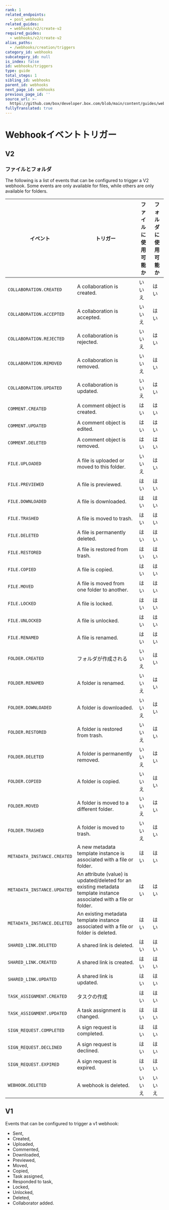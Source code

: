 ```yaml
---
rank: 1
related_endpoints:
  - post_webhooks
related_guides:
  - webhooks/v2/create-v2
required_guides:
  - webhooks/v2/create-v2
alias_paths:
  - /webhooks/creation/triggers
category_id: webhooks
subcategory_id: null
is_index: false
id: webhooks/triggers
type: guide
total_steps: 1
sibling_id: webhooks
parent_id: webhooks
next_page_id: webhooks
previous_page_id: ''
source_url: >-
  https://github.com/box/developer.box.com/blob/main/content/guides/webhooks/triggers.md
fullyTranslated: true
---
```

# Webhookイベントトリガー

## V2

### ファイルとフォルダ

The following is a list of events that can be configured to trigger a V2 webhook. Some events are only available for files, while others are only available for folders.

<!-- markdownlint-disable line-length -->

| イベント                        | トリガー                                                                                                                 | ファイルに使用可能か | フォルダに使用可能か |
| --------------------------- | -------------------------------------------------------------------------------------------------------------------- | ---------- | ---------- |
| `COLLABORATION.CREATED`     | A collaboration is created.                                                                                          | いいえ        | はい         |
| `COLLABORATION.ACCEPTED`    | A collaboration is accepted.                                                                                         | いいえ        | はい         |
| `COLLABORATION.REJECTED`    | A collaboration is rejected.                                                                                         | いいえ        | はい         |
| `COLLABORATION.REMOVED`     | A collaboration is removed.                                                                                          | いいえ        | はい         |
| `COLLABORATION.UPDATED`     | A collaboration is updated.                                                                                          | いいえ        | はい         |
| `COMMENT.CREATED`           | A comment object is created.                                                                                         | はい         | はい         |
| `COMMENT.UPDATED`           | A comment object is edited.                                                                                          | はい         | はい         |
| `COMMENT.DELETED`           | A comment object is removed.                                                                                         | はい         | はい         |
| `FILE.UPLOADED`             | A file is uploaded or moved to this folder.                                                                          | いいえ        | はい         |
| `FILE.PREVIEWED`            | A file is previewed.                                                                                                 | はい         | はい         |
| `FILE.DOWNLOADED`           | A file is downloaded.                                                                                                | はい         | はい         |
| `FILE.TRASHED`              | A file is moved to trash.                                                                                            | はい         | はい         |
| `FILE.DELETED`              | A file is permanently deleted.                                                                                       | はい         | はい         |
| `FILE.RESTORED`             | A file is restored from trash.                                                                                       | はい         | はい         |
| `FILE.COPIED`               | A file is copied.                                                                                                    | はい         | はい         |
| `FILE.MOVED`                | A file is moved from one folder to another.                                                                          | はい         | はい         |
| `FILE.LOCKED`               | A file is locked.                                                                                                    | はい         | はい         |
| `FILE.UNLOCKED`             | A file is unlocked.                                                                                                  | はい         | はい         |
| `FILE.RENAMED`              | A file is renamed.                                                                                                   | はい         | はい         |
| `FOLDER.CREATED`            | フォルダが作成される                                                                                                           | いいえ        | はい         |
| `FOLDER.RENAMED`            | A folder is renamed.                                                                                                 | いいえ        | はい         |
| `FOLDER.DOWNLOADED`         | A folder is downloaded.                                                                                              | いいえ        | はい         |
| `FOLDER.RESTORED`           | A folder is restored from trash.                                                                                     | いいえ        | はい         |
| `FOLDER.DELETED`            | A folder is permanently removed.                                                                                     | いいえ        | はい         |
| `FOLDER.COPIED`             | A folder is copied.                                                                                                  | いいえ        | はい         |
| `FOLDER.MOVED`              | A folder is moved to a different folder.                                                                             | いいえ        | はい         |
| `FOLDER.TRASHED`            | A folder is moved to trash.                                                                                          | いいえ        | はい         |
| `METADATA_INSTANCE.CREATED` | A new metadata template instance is associated with a file or folder.                                                | はい         | はい         |
| `METADATA_INSTANCE.UPDATED` | An attribute (value) is updated/deleted for an existing metadata template instance associated with a file or folder. | はい         | はい         |
| `METADATA_INSTANCE.DELETED` | An existing metadata template instance associated with a file or folder is deleted.                                  | はい         | はい         |
| `SHARED_LINK.DELETED`       | A shared link is deleted.                                                                                            | はい         | はい         |
| `SHARED_LINK.CREATED`       | A shared link is created.                                                                                            | はい         | はい         |
| `SHARED_LINK.UPDATED`       | A shared link is updated.                                                                                            | はい         | はい         |
| `TASK_ASSIGNMENT.CREATED`   | タスクの作成                                                                                                               | はい         | はい         |
| `TASK_ASSIGNMENT.UPDATED`   | A task assignment is changed.                                                                                        | はい         | はい         |
| `SIGN_REQUEST.COMPLETED`    | A sign request is completed.                                                                                         | はい         | はい         |
| `SIGN_REQUEST.DECLINED`     | A sign request is declined.                                                                                          | はい         | はい         |
| `SIGN_REQUEST.EXPIRED`      | A sign request is expired.                                                                                           | はい         | はい         |
| `WEBHOOK.DELETED`           | A webhook is deleted.                                                                                                | いいえ        | いいえ        |

<!-- markdownlint-enable line-length -->

<!-- markdownlint-disable line-length -->

<!-- | `SIGN_REQUEST.SIGNER_EMAIL_BOUNCED` | A sign request recipient email notification was not delivered | -->

<!-- markdownlint-enable line-length -->

## V1

Events that can be configured to trigger a v1 webhook:

* Sent,
* Created,
* Uploaded,
* Commented,
* Downloaded,
* Previewed,
* Moved,
* Copied,
* Task assigned,
* Responded to task,
* Locked,
* Unlocked,
* Deleted,
* Collaborator added.
